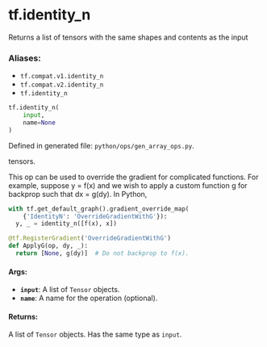 <div itemscope itemtype="http://developers.google.com/ReferenceObject">
<meta itemprop="name" content="tf.identity_n" />
<meta itemprop="path" content="Stable" />
</div>

# tf.identity_n

Returns a list of tensors with the same shapes and contents as the input

### Aliases:

* `tf.compat.v1.identity_n`
* `tf.compat.v2.identity_n`
* `tf.identity_n`

``` python
tf.identity_n(
    input,
    name=None
)
```



Defined in generated file: `python/ops/gen_array_ops.py`.

<!-- Placeholder for "Used in" -->

tensors.

This op can be used to override the gradient for complicated functions. For
example, suppose y = f(x) and we wish to apply a custom function g for backprop
such that dx = g(dy). In Python,

```python
with tf.get_default_graph().gradient_override_map(
    {'IdentityN': 'OverrideGradientWithG'}):
  y, _ = identity_n([f(x), x])

@tf.RegisterGradient('OverrideGradientWithG')
def ApplyG(op, dy, _):
  return [None, g(dy)]  # Do not backprop to f(x).
```

#### Args:


* <b>`input`</b>: A list of `Tensor` objects.
* <b>`name`</b>: A name for the operation (optional).


#### Returns:

A list of `Tensor` objects. Has the same type as `input`.
